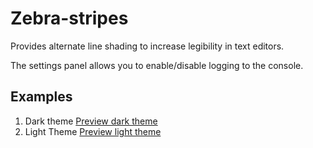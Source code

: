 # Zebra-stripes

Provides alternate line shading to increase legibility in text editors.

The settings panel allows you to enable/disable logging to the console.

## Examples
1. Dark theme
[Preview dark theme](https://github.com/prodigic/zebra-stripes/blob/master/zebra-stripes-dark-theme.png)
2. Light Theme
[Preview light theme](https://github.com/prodigic/zebra-stripes/blob/master/zebra-stripes-light-theme.png)
